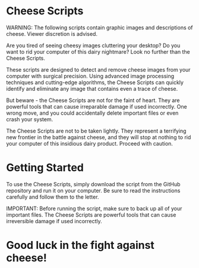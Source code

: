 
# Cheese Scripts
WARNING: The following scripts contain graphic images and descriptions of cheese. Viewer discretion is advised.

Are you tired of seeing cheesy images cluttering your desktop? Do you want to rid your computer of this dairy nightmare? Look no further than the Cheese Scripts.

These scripts are designed to detect and remove cheese images from your computer with surgical precision. Using advanced image processing techniques and cutting-edge algorithms, the Cheese Scripts can quickly identify and eliminate any image that contains even a trace of cheese.

But beware - the Cheese Scripts are not for the faint of heart. They are powerful tools that can cause irreparable damage if used incorrectly. One wrong move, and you could accidentally delete important files or even crash your system.

The Cheese Scripts are not to be taken lightly. They represent a terrifying new frontier in the battle against cheese, and they will stop at nothing to rid your computer of this insidious dairy product. Proceed with caution.

# Getting Started
To use the Cheese Scripts, simply download the script from the GitHub repository and run it on your computer. Be sure to read the instructions carefully and follow them to the letter.

IMPORTANT: Before running the script, make sure to back up all of your important files. The Cheese Scripts are powerful tools that can cause irreversible damage if used incorrectly.

# Good luck in the fight against cheese!